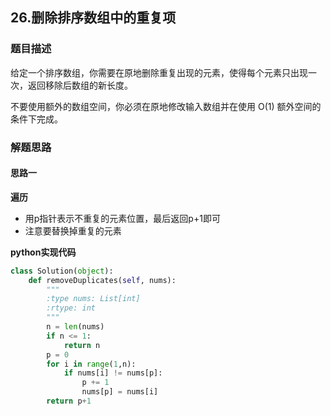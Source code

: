 ## 26.删除排序数组中的重复项
### 题目描述
给定一个排序数组，你需要在原地删除重复出现的元素，使得每个元素只出现一次，返回移除后数组的新长度。

不要使用额外的数组空间，你必须在原地修改输入数组并在使用 O(1) 额外空间的条件下完成。

### 解题思路
#### 思路一
**遍历**
- 用p指针表示不重复的元素位置，最后返回p+1即可
- 注意要替换掉重复的元素

**python实现代码**
```python
class Solution(object):
    def removeDuplicates(self, nums):
        """
        :type nums: List[int]
        :rtype: int
        """
        n = len(nums)
        if n <= 1:
            return n
        p = 0
        for i in range(1,n):
            if nums[i] != nums[p]:
                p += 1
                nums[p] = nums[i]
        return p+1
```

